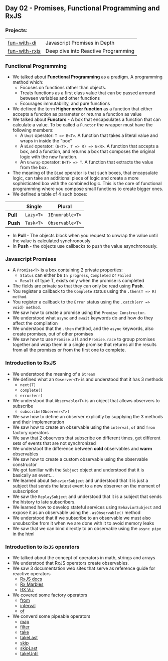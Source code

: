 ## Day 02 - Promises, Functional Programming and RxJS
### Projects:
|     |     |
| --- | --- |
| [fun-with-di](fun-with-promises/) | Javascript Promises in Depth | 
| [fun-with-rxjs](fun-with-rxjs/) | Deep dive into Reactive Programming |

### Functional Programming
* We talked about **Functional Programming** as a pradigm. A programming method which:
  * Focuses on functions rather than objects.
  * Treats functions as a first class value that can be passed arround between variables and other functions
  * Ecourages immutability, and pure functions
* We defined the term **Higher order function** as a function that either accepts a function as parameter or returns a function as value
* We talked about **Functors** - A box that encapsulates a function that can calculate a value. To be called a `Functor` the wrapper must have the following members:
  * A `Unit` operator: `T => B<T>`. A function that takes a literal value and wraps in inside the "box"
  * A `Bind` operator: `(B<T>, T => R) => B<R>`. A function that accepts a box, and a function, and returns a box that composes the original logic with the new function.
  * An `Unwrap` operator: `B<T> => T`. A function that extracts the value from the box. 
* The meaning of the `Bind` operator is that such boxes, that encapsulate logic, can take an additional piece of logic and create a more sophisticated box with the combined logic. This is the core of functional programming where you compose small functions to create bigger ones. 
* We defined a table of 4 such boxes:


|   | Single   | Plural   |
|-------------- | -------------- | -------------- |
| **Pull**    | `Lazy<T>`     | `IEnumrable<T>`     |
| **Push** | `Task<T>` | `Observable<T>` |

* In **Pull** - The objects block when you request to unwrap the value until the value is calculated synchronously
* In **Push** - the objects use callbacks to push the value asynchronously.

### Javascript Promises
* A `Promise<T>` is a box containing 2 private properties:
  * `Status` can either be `In progress`, `Completed` or `Failed`
  * `Result` of type T, exists only when the promise is completed
* The fields are private so that they can only be read using **Push**.
* You register a callback to the `Complete` status using the `.then(T => R) method`. 
* You register a callback to the `Error` status using the `.catch(err => void) method`.
* We saw how to create a promise using the `Promise Constructor`.
* We understood what `async` and `await` keywords do and how do they affect the compilation
* We understood that the `.then` method, and the `async` keywords, also create promises, out of other promises
* We saw how to use `Promise.all` and `Promise.race` to group promises together and wrap them in a single promise that returns all the results from all the promises or from the first one to complete.

### Introduction to RxJS
* We understood the meaning of a `Stream`
* We defined what an `Observer<T>` is and understood that it has 3 methods
    * `next(T)`
    * `complete()`
    * `error(err)`
* We understood that `Observable<T>` is an object that allows observers to subscribe
    * `subscribe(Observer<T>)`
* We saw how to define an observer explicitly by supplying the 3 methods and their implementation
* We saw how to create an observable using the `interval`, `of` and `from` factory operators
* We saw that 2 observers that subscribe on different times, get different sets of events that are not synchronized
* We understoof the difference between **cold** observables and **warm** observables
* We saw how to create a custom observable using the observable constructor
* We got familiar with the `Subject` object and understood that it is basically an event...
* We learned about `BehaviorSubject` and understood that it is just a subject that sends the latest event to a new observer on the moment of subscription
* We saw the `ReplaySubject` and understood that it is a subject that sends the history to late subscribers.
* We learned how to develop stateful services using `BehaviorSubject` and expose it as an observable using the `.asObservable()` method
* We understood that if we subscribe to an observable we must also unsubscribe from it when we are done with it to avoid memory leaks
* We saw that we can bind directly to an observable using the `async pipe` in the html

### Introduction to `RxJS` operators
* We talked about the concept of operators in math, strings and arrays
* We understood that RxJS operators create observables. 
* We saw 3 documentation web sites that serve as reference guide for reactive operators
    * [RxJS docs](https://rxjs-dev.firebaseapp.com/)
    * [Rx Marbles](https://rxmarbles.com/)
    * [RX Viz](https://rxviz.com/)
* We covered some factory operators
    * [from](https://rxjs-dev.firebaseapp.com/api/index/function/from)
    * [interval](https://rxjs-dev.firebaseapp.com/api/index/function/interval)
    * [of](https://rxjs-dev.firebaseapp.com/api/index/function/of)
* We converd some pipeable operators
    * [map](https://rxjs-dev.firebaseapp.com/api/operators/map)
    * [filter](https://rxjs-dev.firebaseapp.com/api/operators/filter)
    * [take](https://rxjs-dev.firebaseapp.com/api/operators/take)
    * [takeLast](https://rxjs-dev.firebaseapp.com/api/operators/takeLast)
    * [skip](https://rxjs-dev.firebaseapp.com/api/operators/skip)
    * [skipLast](https://rxjs-dev.firebaseapp.com/api/operators/skipLast)
    * [takeUntil](https://rxjs-dev.firebaseapp.com/api/operators/takeUntil)
